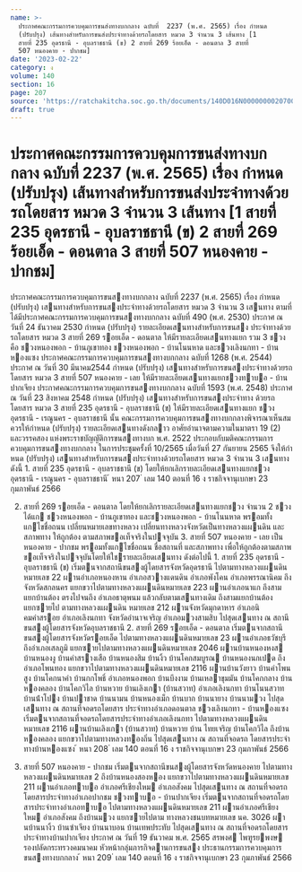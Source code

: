```yaml
---
name: >-
  ประกาศคณะกรรมการควบคุมการขนส่งทางบกกลาง ฉบับที่  2237 (พ.ศ. 2565) เรื่อง กำหนด
  (ปรับปรุง) เส้นทางสำหรับการขนส่งประจำทางด้วยรถโดยสาร หมวด 3 จำนวน 3 เส้นทาง [1
  สายที่ 235 อุดรธานี - อุบลราชธานี (ข) 2 สายที่ 269 ร้อยเอ็ด - ดอนตาล 3 สายที่
  507 หนองคาย - ปากชม]
date: '2023-02-22'
category: ง
volume: 140
section: 16
page: 207
source: 'https://ratchakitcha.soc.go.th/documents/140D016N0000000020700.pdf'
draft: true
---
```


# ประกาศคณะกรรมการควบคุมการขนส่งทางบกกลาง ฉบับที่  2237 (พ.ศ. 2565) เรื่อง กำหนด (ปรับปรุง) เส้นทางสำหรับการขนส่งประจำทางด้วยรถโดยสาร หมวด 3 จำนวน 3 เส้นทาง [1 สายที่ 235 อุดรธานี - อุบลราชธานี (ข) 2 สายที่ 269 ร้อยเอ็ด - ดอนตาล 3 สายที่ 507 หนองคาย - ปากชม]

ประกาศคณะกรรมการควบคุมการขนสงทางบกกลาง ฉบับที่ 2237 (พ.ศ. 2565) เรื่อง กําหนด (ปรับปรุง) เสนทางสําหรับการขนสงประจําทางด้วยรถโดยสาร หมวด 3 จํานวน 3 เสนทาง ตามที่ได้มีประกาศคณะกรรมการควบคุมการขนสงทางบกกลาง ฉบับที่ 490 (พ.ศ. 2530) ประกาศ ณ วันที่ 24 ธันวาคม 2530 กําหนด (ปรับปรุง) รายละเอียดเสนทางสําหรับการขนสง ประจําทางด้วยรถโดยสาร หมวด 3 สายที่ 269 รอยเอ็ด - ดอนตาล ให้มีรายละเอียดเสนทางแยก รวม 3 ชวง คือ ชวงหนองพอก - บ้านภูเขาทอง ชวงหนองพอก - บ้านโนนหาด และชวงเลิงนกทา - บ้านหองแซง ประกาศคณะกรรมการควบคุมการขนสงทางบกกลาง ฉบับที่ 1268 (พ.ศ. 2544) ประกาศ ณ วันที่ 30 มีนาคม2544 กําหนด (ปรับปรุง) เสนทางสําหรับการขนสงประจําทางด้วยรถโดยสาร หมวด 3 สายที่ 507 หนองคาย - เลย ให้มีรายละเอียดเสนทางแยกชวงทาบอ - บ้านปากเจียง ประกาศคณะกรรมการควบคุมการขนสงทางบกกลาง ฉบับที่ 1593 (พ.ศ. 2548) ประกาศ ณ วันที่ 23 สิงหาคม 2548 กําหนด (ปรับปรุง) เสนทางสําหรับการขนสงประจําทาง ด้วยรถโดยสาร หมวด 3 สายที่ 235 อุดรธานี - อุบลราชธานี (ข) ให้มีรายละเอียดเสนทางแยก ชวงอุดรธานี - เรณูนคร - อุบลราชธานี นั้น คณะกรรมการควบคุมการขนสงทางบกกลางพิจารณาเห็นสมควรให้กําหนด (ปรับปรุง) รายละเอียดเสนทางดังกลาว อาศัยอํานาจตามความในมาตรา 19 (2) และวรรคสอง แห่งพระราชบัญญัติการขนสงทางบก พ.ศ. 2522 ประกอบกับมติคณะกรรมการควบคุมการขนสงทางบกกลาง ในการประชุมครั้งที่ 10/2565 เมื่อวันที่ 27 กันยายน 2565 จึงให้กําหนด (ปรับปรุง) เสนทางสําหรับการขนสงประจําทางด้วยรถโดยสาร หมวด 3 จํานวน 3 เสนทาง ดังนี้ 1. สายที่ 235 อุดรธานี - อุบลราชธานี (ข) โดยให้ยกเลิกรายละเอียดเสนทางแยกชวง อุดรธานี - เรณูนคร - อุบลราชธานี ้ หนา 207 ่ เลม 140 ตอนที่ 16 ง ราชกิจจานุเบกษา 23 กุมภาพันธ์ 2566

2. สายที่ 269 รอยเอ็ด - ดอนตาล โดยให้ยกเลิกรายละเอียดเสนทางแยกชวง จํานวน 2 ชวง ได้แก ชวงหนองพอก - บ้านภูเขาทอง และชวงหนองพอก - บ้านโนนหาด พรอมทั้งแกไขชื่อถนน เปลี่ยนหมายเลขทางหลวง เปลี่ยนทางหลวงจังหวัดเป็นทางหลวงแผนดิน และสภาพทาง ให้ถูกต้อง ตามสภาพขอเท็จจริงในปจจุบัน 3. สายที่ 507 หนองคาย - เลย เป็น หนองคาย - ปากชม พรอมทั้งแกไขชื่อถนน ชื่อสถานที่ และสภาพทาง เพื่อให้ถูกต้องตามสภาพขอเท็จจริงในปจจุบันโดยให้ใชรายละเอียดเสนทาง ดังต่อไปนี้ 1. สายที่ 235 อุดรธานี - อุบลราชธานี (ข) เริ่มตนจากสถานีขนสงผู้โดยสารจังหวัดอุดรธานี ไปตามทางหลวงแผนดินหมายเลข 22 ผานอําเภอหนองหาน อําเภอสวางแดนดิน อําเภอพังโคน อําเภอพรรณานิคม ถึงจังหวัดสกลนคร แยกขวาไปตามทางหลวงแผนดินหมายเลข 223 ผานอําเภอนาแก ถึงสามแยกบ้านต้อง ตรงไปจนถึง อําเภอธาตุพนม แล้วกลับตามเสนทางเดิม ถึงสามแยกบ้านต้อง แยกซายไป ตามทางหลวงแผนดิน หมายเลข 212 ผานจังหวัดมุกดาหาร อําเภอนิคมคําสรอย อําเภอเลิงนกทา จังหวัดอํานาจเจริญ อําเภอมวงสามสิบ ไปสุดเสนทาง ณ สถานีขนสงผู้โดยสารจังหวัดอุบลราชธานี 2. สายที่ 269 รอยเอ็ด - ดอนตาล เริ่มตนจากสถานีขนสงผู้โดยสารจังหวัดรอยเอ็ด ไปตามทางหลวงแผนดินหมายเลข 23 ผานอําเภอธวัชบุรี ถึงอําเภอเสลภูมิ แยกซายไปตามทางหลวงแผนดินหมายเลข 2046 ผานบ้านหนองหงส บ้านหนองงู บ้านคําสรางเสือ บ้านหนองสิม บ้านงิ้ว บ้านโคกสมบูรณ บ้านหนองนกเปด ถึงอําเภอโพนทอง แยกขวาไปตามทางหลวงแผนดินหมายเลข 2116 ผานบ้านวังยาว บ้านคําโพนสูง บ้านโคกนาคํา บ้านกกโพธิ์ อําเภอหนองพอก บ้านบึงงาม บ้านเหลาขุมมัน บ้านโคกกลาง บ้านหองคลอง บ้านโคกวิไล บ้านหวาย บ้านเลิงเกา (บ้านสวาท) อําเภอเลิงนกทา บ้านโนนสวาท บ้านน้ําโปง บ้านปาชาด บ้านนามน บ้านหนองเม็ก บ้านบาก บ้านนายาง บ้านนามวง ไปสุดเสนทาง ณ สถานที่จอดรถโดยสาร ประจําทางอําเภอดอนตาล ชวงเลิงนกทา - บ้านหองแซง เริ่มตนจากสถานที่จอดรถโดยสารประจําทางอําเภอเลิงนกทา ไปตามทางหลวงแผนดินหมายเลข 2116 ผานบ้านเลิงเกา (บ้านสวาท) บ้านหวาย บ้าน ไทยเจริญ บ้านโคกวิไล ถึงบ้านหองคลอง แยกขวาไปตามทางหลวงทองถิ่น ไปสุดเสนทาง ณ สถานที่จอดรถ โดยสารประจําทางบ้านหองแซง ้ หนา 208 ่ เลม 140 ตอนที่ 16 ง ราชกิจจานุเบกษา 23 กุมภาพันธ์ 2566

3. สายที่ 507 หนองคาย - ปากชม เริ่มตนจากสถานีขนสงผู้โดยสารจังหวัดหนองคาย ไปตามทางหลวงแผนดินหมายเลข 2 ถึงบ้านหนองสองหอง แยกขวาไปตามทางหลวงแผนดินหมายเลข 211 ผานอําเภอทาบอ อําเภอศรีเชียงใหม อําเภอสังคม ไปสุดเสนทาง ณ สถานที่จอดรถโดยสารประจําทางอําเภอปากชม ชวงทาบอ - บ้านปากเจียง เริ่มตนจากสถานที่จอดรถโดยสารประจําทางอําเภอทาบอ ไปตามทางหลวงแผนดินหมายเลข 211 ผานอําเภอศรีเชียงใหม อําเภอสังคม ถึงบ้านมวง แยกซายไปตาม ทางหลวงชนบทหมายเลข นค. 3026 ผานบ้านนางิ้ว บ้านซําเจียง บ้านนาบอน บ้านเทพประทับ ไปสุดเสนทาง ณ สถานที่จอดรถโดยสารประจําทางบ้านปากเจียง ประกาศ ณ วันที่ 19 ธันวาคม พ.ศ. 2565 สรพงศ ไพฑูรยพงษ รองปลัดกระทรวงคมนาคม หัวหน้ากลุ่มภารกิจดานการขนสง ประธานกรรมการควบคุมการขนสงทางบกกลาง ้ หนา 209 ่ เลม 140 ตอนที่ 16 ง ราชกิจจานุเบกษา 23 กุมภาพันธ์ 2566
